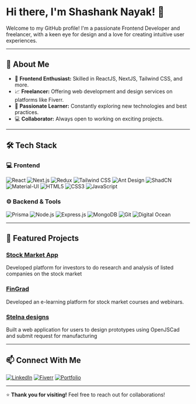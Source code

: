 # Hi there, I'm Shashank Nayak! 👋

Welcome to my GitHub profile! I'm a passionate Frontend Developer and freelancer, with a keen eye for design and a love for creating intuitive user experiences.

---

## 🚀 About Me
- 🎨 **Frontend Enthusiast:** Skilled in ReactJS, NextJS, Tailwind CSS, and more.
- 📈 **Freelancer:** Offering web development and design services on platforms like Fiverr.
- 🌟 **Passionate Learner:** Constantly exploring new technologies and best practices.
- 💻 **Collaborator:** Always open to working on exciting projects.

---

## 🛠️ Tech Stack

### 💻 Frontend
![React](https://img.shields.io/badge/-React-61DAFB?logo=react&logoColor=white&style=flat-square)
![Next.js](https://img.shields.io/badge/-Next.js-000000?logo=next.js&logoColor=white&style=flat-square)
![Redux](https://img.shields.io/badge/-Redux-764ABC?logo=redux&logoColor=white&style=flat-square)
![Tailwind CSS](https://img.shields.io/badge/-TailwindCSS-06B6D4?logo=tailwindcss&logoColor=white&style=flat-square)
![Ant Design](https://img.shields.io/badge/-AntDesign-0170FE?logo=antdesign&logoColor=white&style=flat-square)
![ShadCN](https://img.shields.io/badge/-ShadCN-000000?style=flat-square)
![Material-UI](https://img.shields.io/badge/-MaterialUI-0081CB?logo=mui&logoColor=white&style=flat-square)
![HTML5](https://img.shields.io/badge/-HTML5-E34F26?logo=html5&logoColor=white&style=flat-square)
![CSS3](https://img.shields.io/badge/-CSS3-1572B6?logo=css3&logoColor=white&style=flat-square)
![JavaScript](https://img.shields.io/badge/-JavaScript-F7DF1E?logo=javascript&logoColor=black&style=flat-square)


### ⚙️ Backend & Tools
![Prisma](https://img.shields.io/badge/-Prisma-2D3748?logo=prisma&logoColor=white&style=flat-square)
![Node.js](https://img.shields.io/badge/-Node.js-339933?logo=nodedotjs&logoColor=white&style=flat-square)
![Express.js](https://img.shields.io/badge/-Express.js-000000?logo=express&logoColor=white&style=flat-square)
![MongoDB](https://img.shields.io/badge/-MongoDB-47A248?logo=mongodb&logoColor=white&style=flat-square)
![Git](https://img.shields.io/badge/-Git-F05032?logo=git&logoColor=white&style=flat-square)
![Digital Ocean](https://img.shields.io/badge/-Digital%20Ocean-0080FF?logo=digitalocean&logoColor=white&style=flat-square)

---

## 🌟 Featured Projects

###  [Stock Market App](portal.tradebrains.in)
Developed platform for investors to do research and analysis of listed companies on the stock
market

###  [FinGrad](https://joinfingrad.com/)
Developed an e-learning platform for stock market courses and webinars.

###  [Stelna designs](https://app.stelnadesigns.com/)
Built a web application for users to design prototypes using OpenJSCad and submit request for
manufacturing


---

## 📫 Connect With Me

[![LinkedIn](https://img.shields.io/badge/-LinkedIn-0A66C2?logo=linkedin&logoColor=white&style=flat-square)](https://www.linkedin.com/in/shashank-nayak-09/)
[![Fiverr](https://img.shields.io/badge/-Fiverr-1DBF73?logo=fiverr&logoColor=white&style=flat-square)](https://www.fiverr.com/s/o8zbNBV)
[![Portfolio](https://img.shields.io/badge/-Portfolio-000?logo=vercel&logoColor=white&style=flat-square)](https://shashanknayak.vercel.app/)

---


⭐️ **Thank you for visiting!** Feel free to reach out for collaborations!
